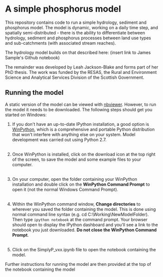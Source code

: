 # A simple phosphorus model

This repository contains code to run a simple hydrology, sediment and phosphorus model. The model is dynamic, working on a daily time step, and spatially semi-distributed - there is the ability to differentiate between hydrology, sediment and phosphorus processes between land use types and sub-catchments (with associated stream reaches).

The hydrology model builds on that described here: (insert link to James Sample's Github notebook)

The remainder was developed by Leah Jackson-Blake and forms part of her PhD thesis. The work was funded by the RESAS, the Rural and Environment Science and Analytical Services Division of the Scottish Government.

## Running the model

A static version of the model can be viewed with [nbviewer](http://nbviewer.ipython.org/). However, to run the model it needs to be downloaded. The following steps should get you started on Windows:

1. If you don't have an up-to-date IPython installation, a good option is [WinPython](http://winpython.sourceforge.net/), which is a comprehensive and portable Python distribution that won't interfere with anything else on your system. Model development was carried out using Python 2.7.<br><br> 

2. Once WinPython is installed, click on the download icon at the top right of the screen, to save the model and some example files to your computer.<br><br>

3. On your computer, open the folder containing your WinPython installation and double click on the **WinPython Command Prompt** to open it (not the normal Windows Command Prompt).<br><br>

4. Within the WinPython command window, **Change directories** to wherever you saved the folder containing the model. This is done using normal command line syntax (e.g. cd C:\Working\NewModelFolder). Then type `ipython notebook` at the command prompt. Your browser should open to display the IPython dashboard and you'll see a link to the notebook you just downloaded. **Do not close the WinPython Command Prompt**.<br><br>

5. Click on the SimplyP_vxx.ipynb file to open the notebook containing the model.

Further instructions for running the model are then provided at the top of the notebook containing the model

